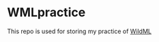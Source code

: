 # WMLpractice
This repo is used for storing my practice of <a href='http://www.wildml.com'>WildML</a>
